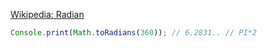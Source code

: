 
[Wikipedia: Radian](https://en.wikipedia.org/wiki/Radian)

```javascript
Console.print(Math.toRadians(360)); // 6.2831.. // PI*2
```

